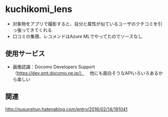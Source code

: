 # kuchikomi_lens
- 対象物をアプリで撮影すると、自分と属性が似ているユーザのクチコミを引っ張ってきてくれる
- 口コミの集積、レコメンドはAzure MLでやってたのでソースなし

## 使用サービス
- 画像認識：Docomo Developers Support（https://dev.smt.docomo.ne.jp/）
　他にも面白そうなAPIいろいろあるから楽しい
　
## 関連
http://susunshun.hatenablog.com/entry/2016/02/14/191041
